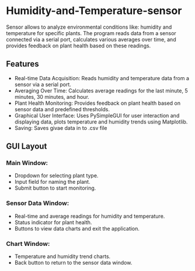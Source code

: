# Humidity-and-Temperature-sensor
Sensor allows to analyze environmental conditions like: humidity and temperature for specific plants. The program reads data from a sensor connected via a serial port, calculates various averages over time, and provides feedback on plant health based on these readings.

## Features
- Real-time Data Acquisition: Reads humidity and temperature data from a sensor via a serial port.
- Averaging Over Time: Calculates average readings for the last minute, 5 minutes, 30 minutes, and hour.
- Plant Health Monitoring: Provides feedback on plant health based on sensor data and predefined thresholds.
- Graphical User Interface: Uses PySimpleGUI for user interaction and displaying data, plots temperature and humidity trends using Matplotlib.
- Saving: Saves givae data in to .csv file

## GUI Layout

### Main Window:
- Dropdown for selecting plant type.
- Input field for naming the plant.
- Submit button to start monitoring.

### Sensor Data Window:
- Real-time and average readings for humidity and temperature.
- Status indicator for plant health.
- Buttons to view data charts and exit the application.

### Chart Window:
- Temperature and humidity trend charts.
- Back button to return to the sensor data window.

